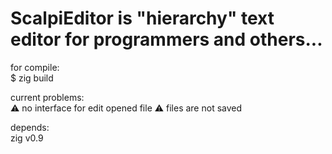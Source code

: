 # ScalpiEditor is "hierarchy" text editor for programmers and others...

for compile:  
$ zig build  

current problems:  
    ⚠️ no interface for edit opened file
    ⚠️ files are not saved   

depends:  
    zig v0.9  

